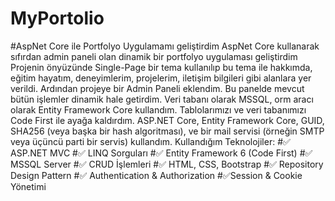 # MyPortolio

#AspNet Core ile Portfolyo Uygulamamı geliştirdim 
AspNet Core kullanarak sıfırdan admin paneli olan dinamik bir portfolyo uygulaması geliştirdim 
Projenin önyüzünde Single-Page bir tema kullanılıp bu tema ile hakkımda, eğitim hayatım, deneyimlerim, projelerim, iletişim bilgileri gibi alanlara yer verildi. 
Ardından projeye bir Admin Paneli eklendim. Bu panelde mevcut bütün işlemler dinamik hale getirdim. 
Veri tabanı olarak MSSQL, orm aracı olarak Entity Framework Core kullandım. 
Tablolarımızı ve veri tabanımızı Code First ile ayağa kaldırdım. 
ASP.NET Core, Entity Framework Core, GUID, SHA256 (veya başka bir hash algoritması), ve bir mail servisi (örneğin SMTP veya üçüncü parti bir servis) kullandım.
Kullandığım Teknolojiler:
#✅ ASP.NET MVC
#✅ LINQ Sorguları
#✅ Entity Framework 6 (Code First)
#✅ MSSQL Server
#✅ CRUD İşlemleri
#✅ HTML, CSS, Bootstrap
#✅ Repository Design Pattern
#✅ Authentication & Authorization
#✅Session & Cookie Yönetimi
